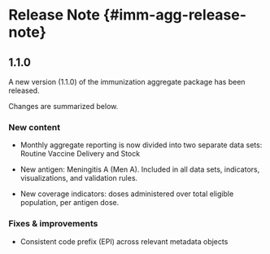 # Release Note {#imm-agg-release-note}

## 1.1.0

A new version (1.1.0) of the immunization aggregate package has been released.

Changes are summarized below.

### New content

-   Monthly aggregate reporting is now divided into two separate data sets: Routine Vaccine Delivery and Stock

-   New antigen: Meningitis A (Men A). Included in all data sets, indicators, visualizations, and validation rules.

-   New coverage indicators: doses administered over total eligible population, per antigen dose.

### Fixes & improvements

-   Consistent code prefix (EPI) across relevant metadata objects
